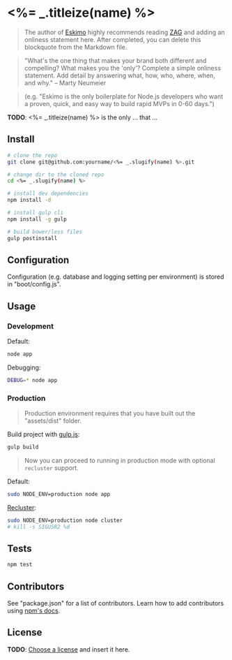 
# <%= _.titleize(name) %>

> The author of [Eskimo](http://eskimo.io) highly recommends
reading [ZAG](http://goo.gl/DPmCWa) and adding an onliness statement here.
After completed, you can delete this blockquote from the Markdown file.

> "What's the one thing that makes your brand both different and compelling?
What makes you the 'only'?  Complete a simple onliness statement.
Add detail by answering what, how, who, where, when, and why."
&ndash; Marty Neumeier

> (e.g. "Eskimo is the only boilerplate for Node.js developers who want
a proven, quick, and easy way to build rapid MVPs in 0-60 days.")

**TODO**: <%= _.titleize(name) %> is the only &hellip; that &hellip;


## Install

```bash
# clone the repo
git clone git@github.com:yourname/<%= _.slugify(name) %>.git

# change dir to the cloned repo
cd <%= _.slugify(name) %>

# install dev dependencies
npm install -d

# install gulp cli
npm install -g gulp

# build bower/less files
gulp postinstall
```


## Configuration

Configuration (e.g. database and logging setting per environment) is stored in "boot/config.js".


## Usage

### Development

Default:

```bash
node app
```

Debugging:

```bash
DEBUG=* node app
```

### Production

> Production environment requires that you have built out the "assets/dist" folder.

Build project with [gulp.js](http://gulpjs.com/):

```bash
gulp build
```

> Now you can proceed to running in production mode with optional `recluster` support.

Default:

```bash
sudo NODE_ENV=production node app
```

[Recluster](https://github.com/doxout/recluster):

```bash
sudo NODE_ENV=production node cluster
# kill -s SIGUSR2 %d
```


## Tests

```bash
npm test
```


## Contributors

See "package.json" for a list of contributors.  Learn how to add contributors using [npm's docs](https://www.npmjs.org/doc/files/package.json.html#people-fields-author-contributors).


## License

**TODO**: [Choose a license](http://choosealicense.com/) and insert it here.
